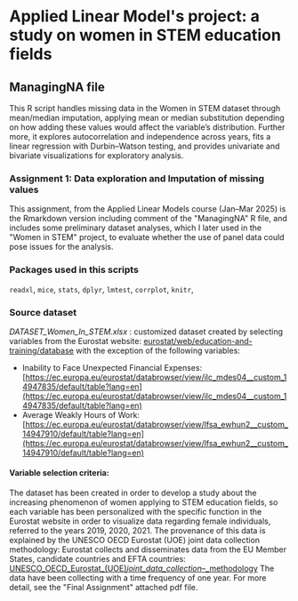 # Applied Linear Model's project: a study on women in STEM education fields 

## ManagingNA file
This R script handles missing data in the Women in STEM dataset through mean/median imputation, applying mean or median substitution depending on how adding these values would affect the variable’s distribution. Further more, it explores autocorrelation and independence across years, fits a linear regression with Durbin–Watson testing, and provides univariate and bivariate visualizations for exploratory analysis.

### Assignment 1: Data exploration and Imputation of missing values 
This assignment, from the Applied Linear Models course (Jan–Mar 2025) is the Rmarkdown version including comment of the "ManagingNA" R file, and includes some preliminary dataset analyses, which I later used in the "Women in STEM" project, to evaluate whether the use of panel data could pose issues for the analysis. 

### Packages used in this scripts
`readxl`, `mice`, `stats`, `dplyr`, `lmtest`, `corrplot`, `knitr`,  

### Source dataset 
*DATASET_Women_In_STEM.xlsx* : customized dataset created by selecting variables from the Eurostat website: [eurostat/web/education-and-training/database](https://ec.europa.eu/eurostat/web/education-and-training/database)
with the exception of the following variables:
- Inability to Face Unexpected Financial Expenses: [https://ec.europa.eu/eurostat/databrowser/view/ilc_mdes04__custom_14947835/default/table?lang=en](https://ec.europa.eu/eurostat/databrowser/view/ilc_mdes04__custom_14947835/default/table?lang=en)
- Average Weakly Hours of Work: [https://ec.europa.eu/eurostat/databrowser/view/lfsa_ewhun2__custom_14947910/default/table?lang=en](https://ec.europa.eu/eurostat/databrowser/view/lfsa_ewhun2__custom_14947910/default/table?lang=en)
#### Variable selection criteria: 
The dataset has been created in order to develop a study about the increasing phenomenon of women applying to STEM education fields, so each variable has been personalized with the specific function in the Eurostat website in order to visualize data regarding female individuals, referred to the years 2019, 2020, 2021.
The provenance of this data is explained by the UNESCO OECD Eurostat (UOE) joint data collection methodology: Eurostat collects and disseminates data from the EU Member States, candidate countries and EFTA countries: [UNESCO_OECD_Eurostat_(UOE)_joint_data_collection_–_methodology](https://ec.europa.eu/eurostat/statistics-explained/index.php?title=UNESCO_OECD_Eurostat_(UOE)_joint_data_collection_–_methodology)
The data have been collecting with a time frequency of one year.
For more detail, see the "Final Assignment" attached pdf file.
